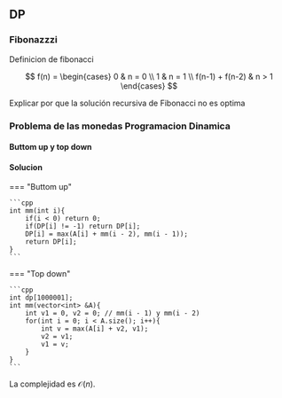 ## DP

### Fibonazzzi

Definicion de fibonacci

$$
f(n) = \begin{cases}
0 & n = 0 \\
1 & n = 1 \\
f(n-1) + f(n-2) & n > 1
\end{cases}
$$

Explicar por que la solución recursiva de Fibonacci no es optima

### Problema de las monedas Programacion Dinamica

#### Buttom up y top down

#### Solucion

=== "Buttom up"

    ```cpp
    int mm(int i){
        if(i < 0) return 0;
        if(DP[i] != -1) return DP[i];
        DP[i] = max(A[i] + mm(i - 2), mm(i - 1));
        return DP[i];
    }
    ```
=== "Top down"

    ```cpp
    int dp[1000001];
    int mm(vector<int> &A){
        int v1 = 0, v2 = 0; // mm(i - 1) y mm(i - 2)
        for(int i = 0; i < A.size(); i++){
            int v = max(A[i] + v2, v1);
            v2 = v1;
            v1 = v;
        }
    }
    ```

La complejidad es $\mathcal{O}(n)$.
